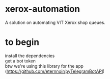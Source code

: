 # xerox-automation
A solution on automating VIT Xerox shop queues. 

# to begin

install the dependencies\
get a bot token\
btw we're using this library for the app (https://github.com/eternnoir/pyTelegramBotAPI)